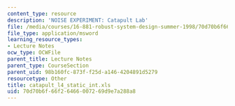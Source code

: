 ```yaml
---
content_type: resource
description: 'NOISE EXPERIMENT: Catapult Lab'
file: /media/courses/16-881-robust-system-design-summer-1998/70d70b6f66f26466007269d9e7a288a8_catapult_l4_static_int.xls
file_type: application/msword
learning_resource_types:
- Lecture Notes
ocw_type: OCWFile
parent_title: Lecture Notes
parent_type: CourseSection
parent_uid: 98b160fc-873f-f25d-a146-4204891d5279
resourcetype: Other
title: catapult_l4_static_int.xls
uid: 70d70b6f-66f2-6466-0072-69d9e7a288a8
---
```

